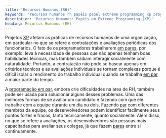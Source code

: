 ```yaml
---
title: 'Recursos Humanos (RH)'
keywords: 'recursos humanos rh papéis papel extreme programming xp programação extrema'
description: 'Recursos Humanos: Papéis em Extreme Programming (XP)'
heading: Recursos Humanos (RH)
---
```


Projetos [XP][] afetam as práticas de recursos humanos de uma organização, em particular no que se refere a contratações e avaliações periódicas dos funcionários. O fato de os programadores trabalharem [em pares][p], por exemplo, leva à necessidade de pessoas que não apenas tenham boas habilidades técnicas, mas também saibam interagir socialmente com naturalidade. Portanto, a contratação não pode se basear apenas em critérios técnicos e as avaliações individuais se tornam complexas porque é difícil isolar o rendimento do trabalho individual quando se trabalha [em par][p] a maior parte do tempo. 

A [programação em par][p], embora crie dificuldades na área de RH, também pode ser usada para solucionar alguns desses problemas. Uma das melhores formas de se avaliar um candidato é fazendo com que ele trabalhe com a equipe durante um dia ou dois. Fazendo [par][p] com diferentes membros da equipe, os desenvolvedores podem identificar facilmente seus pontos fortes e fracos, tanto tecnicamente, quanto socialmente. Além disso, no que se refere a avaliações, os desenvolvedores são pessoas mais capacitadas para avaliar seus colegas, já que fazem [pares][p] entre si continuamente.

[XP]:		/xp
[p]:		/xp/praticas/programacao_par